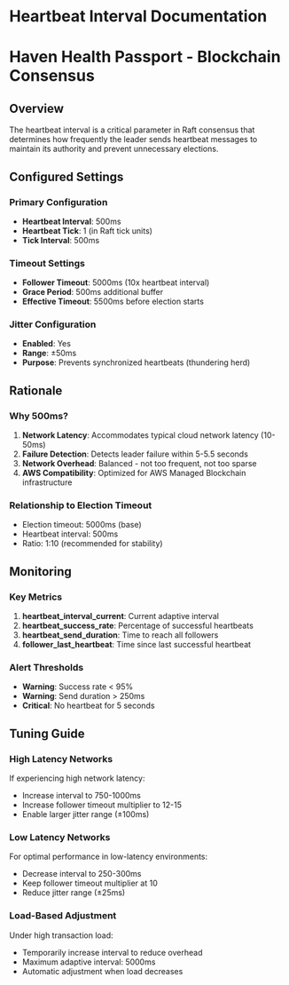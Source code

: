 # Heartbeat Interval Documentation
# Haven Health Passport - Blockchain Consensus

## Overview

The heartbeat interval is a critical parameter in Raft consensus that determines how frequently the leader sends heartbeat messages to maintain its authority and prevent unnecessary elections.

## Configured Settings

### Primary Configuration
- **Heartbeat Interval**: 500ms
- **Heartbeat Tick**: 1 (in Raft tick units)
- **Tick Interval**: 500ms

### Timeout Settings
- **Follower Timeout**: 5000ms (10x heartbeat interval)
- **Grace Period**: 500ms additional buffer
- **Effective Timeout**: 5500ms before election starts

### Jitter Configuration
- **Enabled**: Yes
- **Range**: ±50ms
- **Purpose**: Prevents synchronized heartbeats (thundering herd)

## Rationale

### Why 500ms?
1. **Network Latency**: Accommodates typical cloud network latency (10-50ms)
2. **Failure Detection**: Detects leader failure within 5-5.5 seconds
3. **Network Overhead**: Balanced - not too frequent, not too sparse
4. **AWS Compatibility**: Optimized for AWS Managed Blockchain infrastructure

### Relationship to Election Timeout
- Election timeout: 5000ms (base)
- Heartbeat interval: 500ms
- Ratio: 1:10 (recommended for stability)

## Monitoring

### Key Metrics
1. **heartbeat_interval_current**: Current adaptive interval
2. **heartbeat_success_rate**: Percentage of successful heartbeats
3. **heartbeat_send_duration**: Time to reach all followers
4. **follower_last_heartbeat**: Time since last successful heartbeat

### Alert Thresholds
- **Warning**: Success rate < 95%
- **Warning**: Send duration > 250ms
- **Critical**: No heartbeat for 5 seconds

## Tuning Guide

### High Latency Networks
If experiencing high network latency:
- Increase interval to 750-1000ms
- Increase follower timeout multiplier to 12-15
- Enable larger jitter range (±100ms)

### Low Latency Networks
For optimal performance in low-latency environments:
- Decrease interval to 250-300ms
- Keep follower timeout multiplier at 10
- Reduce jitter range (±25ms)

### Load-Based Adjustment
Under high transaction load:
- Temporarily increase interval to reduce overhead
- Maximum adaptive interval: 5000ms
- Automatic adjustment when load decreases
